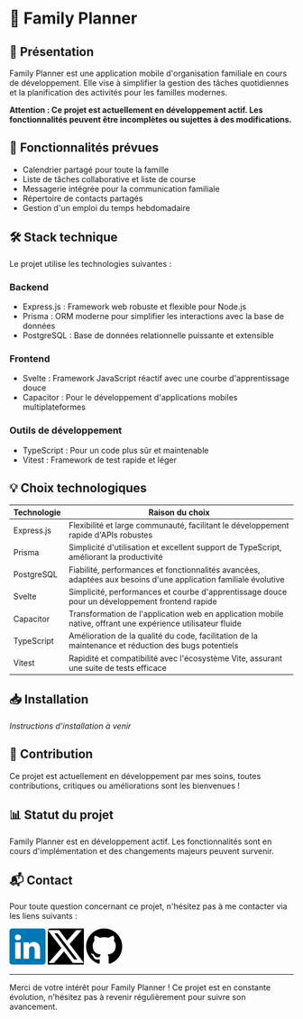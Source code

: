 # 📱 Family Planner

## 🎯 Présentation

Family Planner est une application mobile d'organisation familiale en cours de développement. Elle vise à simplifier la gestion des tâches quotidiennes et la planification des activités pour les familles modernes.

**Attention : Ce projet est actuellement en développement actif. Les fonctionnalités peuvent être incomplètes ou sujettes à des modifications.**

## 🚀 Fonctionnalités prévues

- Calendrier partagé pour toute la famille
- Liste de tâches collaborative et liste de course
- Messagerie intégrée pour la communication familiale
- Répertoire de contacts partagés
- Gestion d'un emploi du temps hebdomadaire

## 🛠️ Stack technique

Le projet utilise les technologies suivantes :

### Backend

- Express.js : Framework web robuste et flexible pour Node.js
- Prisma : ORM moderne pour simplifier les interactions avec la base de données
- PostgreSQL : Base de données relationnelle puissante et extensible

### Frontend

- Svelte : Framework JavaScript réactif avec une courbe d'apprentissage douce
- Capacitor : Pour le développement d'applications mobiles multiplateformes

### Outils de développement

- TypeScript : Pour un code plus sûr et maintenable
- Vitest : Framework de test rapide et léger

## 💡 Choix technologiques

| Technologie | Raison du choix                                                                                                 |
| ----------- | --------------------------------------------------------------------------------------------------------------- |
| Express.js  | Flexibilité et large communauté, facilitant le développement rapide d'APIs robustes                             |
| Prisma      | Simplicité d'utilisation et excellent support de TypeScript, améliorant la productivité                         |
| PostgreSQL  | Fiabilité, performances et fonctionnalités avancées, adaptées aux besoins d'une application familiale évolutive |
| Svelte      | Simplicité, performances et courbe d'apprentissage douce pour un développement frontend rapide                  |
| Capacitor   | Transformation de l'application web en application mobile native, offrant une expérience utilisateur fluide     |
| TypeScript  | Amélioration de la qualité du code, facilitation de la maintenance et réduction des bugs potentiels             |
| Vitest      | Rapidité et compatibilité avec l'écosystème Vite, assurant une suite de tests efficace                          |

## 📥 Installation

_Instructions d'installation à venir_

## 🤝 Contribution

Ce projet est actuellement en développement par mes soins, toutes contributions, critiques ou améliorations sont les bienvenues !

## 📊 Statut du projet

Family Planner est en développement actif. Les fonctionnalités sont en cours d'implémentation et des changements majeurs peuvent survenir.

## 📬 Contact

Pour toute question concernant ce projet, n'hésitez pas à me contacter via les liens suivants :

[![LinkedIn](https://raw.githubusercontent.com/CLorant/readme-social-icons/main/large/filled/linkedin.svg)](https://www.linkedin.com/in/yoannrouquie)
[![Twitter](https://raw.githubusercontent.com/CLorant/readme-social-icons/main/large/filled/twitter-x.svg)](https://x.com/YoannRq)
[![GitHub](https://raw.githubusercontent.com/CLorant/readme-social-icons/main/large/filled/github.svg)](https://github.com/yoannrq)

---

Merci de votre intérêt pour Family Planner ! Ce projet est en constante évolution, n'hésitez pas à revenir régulièrement pour suivre son avancement.
